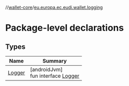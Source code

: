 //[wallet-core](../../index.md)/[eu.europa.ec.eudi.wallet.logging](index.md)

# Package-level declarations

## Types

| Name                       | Summary                                                  |
|----------------------------|----------------------------------------------------------|
| [Logger](-logger/index.md) | [androidJvm]<br>fun interface [Logger](-logger/index.md) |
